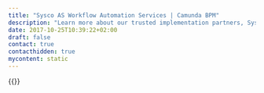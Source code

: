 ```yaml
---
title: "Sysco AS Workflow Automation Services | Camunda BPM"
description: "Learn more about our trusted implementation partners, Sysco AS. Camunda is the leader for workflow automation & business process management. Get your 30 day trial today. "
date: 2017-10-25T10:39:22+02:00
draft: false
contact: true
contacthidden: true
mycontent: static
---
```

{{<partner-single
company="Sysco AS"
type="si"
website="http://www.sysco.no"
countrycode="NO"
city="Karmsund"
description="<p>SYSCO is a leading innovative company in DevOps, integration and process.&nbsp;<br />SYSCO is the largest independent IT environment in the energy industry in Norway - and have now expanded to Denmark and Sweden also.&nbsp;&nbsp;We are more than a&nbsp;100 employees; most of these have great experience in several areas related to the energy industry.<br />Let us help you with your challenges. Our goal is to create great stories &ndash; every day!</p>"
siregion="emea"
level="basic"
logo="//images.ctfassets.net/vpidbgnakfvf/4tXoYCnx2gGUgQ6E6wKQYG/6b07722a4ea7998e08216b852d2c0457/SYSCO_logo_black_RGB.png">}}